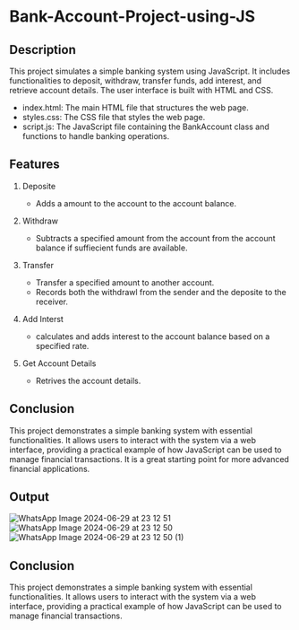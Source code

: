 # Bank-Account-Project-using-JS

## Description
This project simulates a simple banking system using JavaScript. It includes functionalities to deposit, withdraw, transfer funds, add interest, and retrieve account details. The user interface is built with HTML and CSS.
   - index.html: The main HTML file that structures the web page.
   - styles.css: The CSS file that styles the web page.
   - script.js: The JavaScript file containing the BankAccount class and functions to handle banking operations.

## Features
  1. Deposite
     - Adds a amount to the account to the account balance.

  2. Withdraw
     - Subtracts a specified amount from the account from the account balance if suffiecient funds are available.

  3. Transfer
     - Transfer a specified amount to another account.
     - Records both the withdrawl from the sender and the deposite to the receiver.

  4. Add Interst
     - calculates and adds interest to the account balance based on a specified rate.
   
  5. Get Account Details
     - Retrives the account details.
    
 ## Conclusion 
This project demonstrates a simple banking system with essential functionalities. It allows users to interact with the system via a web interface, providing a practical example of how JavaScript can be used to manage financial transactions.
It is a great starting point for more advanced financial applications.

## Output
![WhatsApp Image 2024-06-29 at 23 12 51](https://github.com/hiteshrawal143/Bank-Account-Project-using-JS/assets/103030562/8e9fd263-4215-4e02-9e95-ca2db45c4ff8)
![WhatsApp Image 2024-06-29 at 23 12 50](https://github.com/hiteshrawal143/Bank-Account-Project-using-JS/assets/103030562/c30c3c6c-1447-48b7-9b5f-c2f7fa2f2dc9)
![WhatsApp Image 2024-06-29 at 23 12 50 (1)](https://github.com/hiteshrawal143/Bank-Account-Project-using-JS/assets/103030562/29c3793e-7a8e-4647-920b-0f9f8c4d73dc)


## Conclusion
This project demonstrates a simple banking system with essential functionalities. It allows users to interact with the system via a web interface, providing a practical example of how JavaScript can be used to manage financial transactions.



